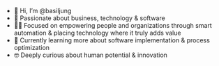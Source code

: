 - 👋 Hi, I’m @basiljung
- 👀 Passionate about business, technology & software
- 👨‍💻 Focused on empowering people and organizations through smart automation & placing technology where it truly adds value
- 🌱 Currently learning more about software implementation & process optimization
- 🤓 Deeply curious about human potential & innovation
